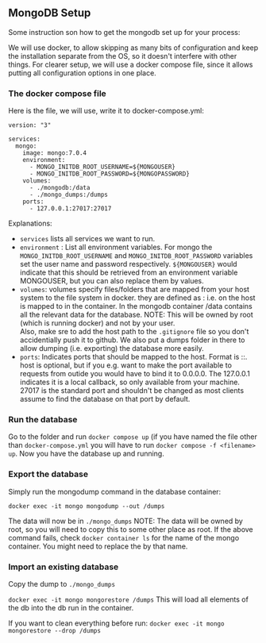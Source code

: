 ## MongoDB Setup

Some instruction son how to get the mongodb set up for your process:

We will use docker, to allow skipping as many bits of configuration and keep the installation separate from the OS, so it doesn't interfere with other things. 
For clearer setup, we will use a docker compose file, since it allows putting all configuration options in one place.

### The docker compose file
Here is the file, we will use, write it to docker-compose.yml:

```
version: "3"

services: 
  mongo:
    image: mongo:7.0.4
    environment:
      - MONGO_INITDB_ROOT_USERNAME=${MONGOUSER}
      - MONGO_INITDB_ROOT_PASSWORD=${MONGOPASSWORD}
    volumes:
      - ./mongodb:/data
      - ./mongo_dumps:/dumps
    ports:
      - 127.0.0.1:27017:27017
```
Explanations: 
 - `services` lists all services we want to run.
 - `environment` : List all environment variables. For mongo the `MONGO_INITDB_ROOT_USERNAME` and `MONGO_INITDB_ROOT_PASSWORD`
   variables set the user name and password respectively. `${MONGOUSER}` would indicate that this should be retrieved from an environment variable MONGOUSER, but you can also replace them by values.
 - `volumes`: volumes specify files/folders that are mapped from your host system to the file system in docker. they are defined as <hostPath>:<containerPath> i.e. <hostPath> on the host is mapped to <containerPath> in the container.
   In the mongodb container /data contains all the relevant data for the database. NOTE: This will be owned by root (which is running docker) and not by your user.   
   Also, make sre to add the host path to the `.gitignore` file so you don't accidentially push it to github.
   We also put a dumps folder in there to allow dumping (i.e. exporting) the database more easily.
 - `ports`: Indicates ports that should be mapped to the host. Format is <host>:<hostPort>:<containerPort>. host is optional, but if you e.g. want to make the port available to requests from outide you would have to bind it to 0.0.0.0.
   The 127.0.0.1 indicates it is a local callback, so only available from your machine. 27017 is the standard port and shouldn't be changed as most clients assume to find the database on that port by default. 

### Run the database

Go to the folder and run `docker compose up` (if you have named the file other than `docker-compose.yml` you will have to run `docker compose -f <filename> up`.
Now you have the database up and running. 

### Export the database
Simply run the mongodump command in the database container:

`docker exec -it mongo mongodump --out /dumps`

The data will now be in `./mongo_dumps` NOTE: The data will be owned by root, so you will need to copy this to some other place as root.
If the above command fails, check `docker container ls` for the name of the mongo container. You might need to replace the <mongo> by that name. 

### Import an existing database
Copy the dump to `./mongo_dumps`

`docker exec -it mongo mongorestore /dumps`
This will load all elements of the db into the db run in the container.

If you want to clean everything before run:
`docker exec -it mongo mongorestore --drop /dumps`





   
